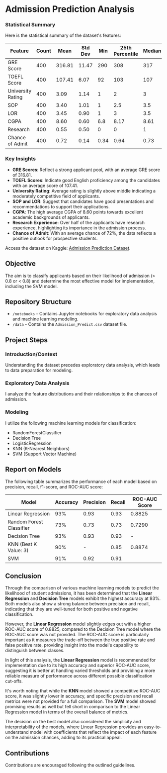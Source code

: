 # Admission Prediction Analysis

### Statistical Summary

Here is the statistical summary of the dataset's features:

| Feature             | Count | Mean  | Std Dev | Min | 25th Percentile | Median | 75th Percentile | Max  |
|---------------------|-------|-------|---------|-----|-----------------|--------|-----------------|------|
| GRE Score           | 400   | 316.81| 11.47   | 290 | 308             | 317    | 325             | 340  |
| TOEFL Score         | 400   | 107.41| 6.07    | 92  | 103             | 107    | 112             | 120  |
| University Rating   | 400   | 3.09  | 1.14    | 1   | 2               | 3      | 4               | 5    |
| SOP                 | 400   | 3.40  | 1.01    | 1   | 2.5             | 3.5    | 4               | 5    |
| LOR                 | 400   | 3.45  | 0.90    | 1   | 3               | 3.5    | 4               | 5    |
| CGPA                | 400   | 8.60  | 0.60    | 6.8 | 8.17            | 8.61   | 9.06            | 9.92 |
| Research            | 400   | 0.55  | 0.50    | 0   | 0               | 1      | 1               | 1    |
| Chance of Admit     | 400   | 0.72  | 0.14    | 0.34| 0.64            | 0.73   | 0.83            | 0.97 |

### Key Insights

- **GRE Scores**: Reflect a strong applicant pool, with an average GRE score of 316.81.
- **TOEFL Scores**: Indicate good English proficiency among the candidates with an average score of 107.41.
- **University Rating**: Average rating is slightly above middle indicating a moderately competitive field of applicants.
- **SOP and LOR**: Suggest that candidates have good presentations and recommendations to support their applications.
- **CGPA**: The high average CGPA of 8.60 points towards excellent academic backgrounds of applicants.
- **Research Experience**: Over half of the applicants have research experience, highlighting its importance in the admission process.
- **Chance of Admit**: With an average chance of 72%, the data reflects a positive outlook for prospective students.


Access the dataset on Kaggle: [Admission Prediction Dataset](https://www.kaggle.com/datasets/adityadeshpande23/admissionpredictioncsv).

## Objective

The aim is to classify applicants based on their likelihood of admission (> 0.8 or < 0.8) and determine the most effective model for implementation, including the SVM model.

## Repository Structure

- `/notebooks` - Contains Jupyter notebooks for exploratory data analysis and machine learning modeling.
- `/data` - Contains the `Admission_Predict.csv` dataset file.

## Project Steps

### Introduction/Context

Understanding the dataset precedes exploratory data analysis, which leads to data preparation for modeling.

### Exploratory Data Analysis

I analyze the feature distributions and their relationships to the chances of admission.

### Modeling

I utilize the following machine learning models for classification:

- RandomForestClassifier
- Decision Tree
- LogisticRegression
- KNN (K-Nearest Neighbors)
- SVM (Support Vector Machine)

## Report on Models

The following table summarizes the performance of each model based on precision, recall, f1-score, and ROC-AUC score:

| Model                   | Accuracy | Precision | Recall | ROC-AUC Score |
|-------------------------|----------|-----------|--------|---------------|
| Linear Regression       | 93%      | 0.93      | 0.93   | 0.8825        |
| Random Forest Classifier| 73%      | 0.73      | 0.73   | 0.7290        |
| Decision Tree           | 93%      | 0.93      | 0.93   | -             |
| KNN (Best K Value: 3)   | 90%      | -         | 0.85   | 0.8874        |
| SVM                     | 91%      | 0.92      | 0.91   |               |


## Conclusion

Through the comparison of various machine learning models to predict the likelihood of student admissions, it has been determined that the **Linear Regression** and **Decision Tree** models exhibit the highest accuracy at 93%. Both models also show a strong balance between precision and recall, indicating that they are well-tuned for both positive and negative classification. 

However, the **Linear Regression** model slightly edges out with a higher ROC-AUC score of 0.8825, compared to the Decision Tree model where the ROC-AUC score was not provided. The ROC-AUC score is particularly important as it measures the trade-off between the true positive rate and false positive rate, providing insight into the model's capability to distinguish between classes.

In light of this analysis, the **Linear Regression** model is recommended for implementation due to its high accuracy and superior ROC-AUC score, suggesting it is better at handling varied thresholds and providing a more reliable measure of performance across different possible classification cut-offs.

It's worth noting that while the **KNN** model showed a competitive ROC-AUC score, it was slightly lower in accuracy, and specific precision and recall metrics were not provided for a full comparison. The **SVM** model showed promising results as well but fell short in comparison to the Linear Regression model in terms of the overall balance of metrics.

The decision on the best model also considered the simplicity and interpretability of the models, where Linear Regression provides an easy-to-understand model with coefficients that reflect the impact of each feature on the admission chances, adding to its practical appeal.

## Contributions

Contributions are encouraged following the outlined guidelines.
